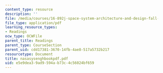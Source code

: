 ```yaml
---
content_type: resource
description: ''
file: /media/courses/16-892j-space-system-architecture-and-design-fall-2004/e5e9dea39ad9594ab73c4c56024bf659_nasasysenghbookpdf.pdf
file_type: application/pdf
learning_resource_types:
- Readings
ocw_type: OCWFile
parent_title: Readings
parent_type: CourseSection
parent_uid: cdd17381-3670-14fb-4ae8-517a5732b217
resourcetype: Document
title: nasasysenghbookpdf.pdf
uid: e5e9dea3-9ad9-594a-b73c-4c56024bf659
---
```

